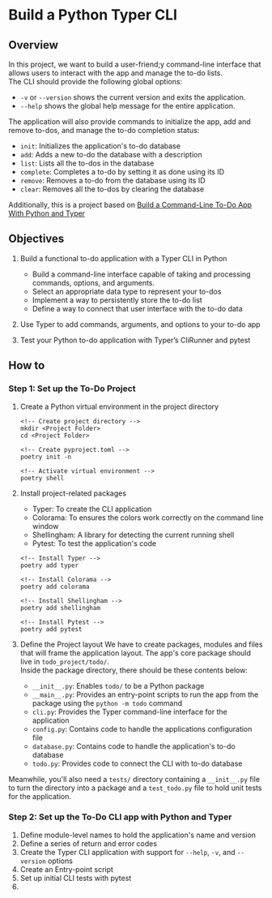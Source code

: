 # Build a Python Typer CLI

## Overview

In this project, we want to build a user-friend;y command-line interface that allows users to interact with the app and manage the to-do lists.  
The CLI should provide the following global options:  

- `-v` or `--version` shows the current version and exits the application.
- `--help` shows the global help message for the entire application.

The application will also provide commands to initialize the app, add and remove to-dos, and manage the to-do completion status:

- `init`: Initializes the application's to-do database
- `add`: Adds a new to-do the database with a description
- `list`: Lists all the to-dos in the database
- `complete`: Completes a to-do by setting it as done using its ID
- `remove`: Removes a to-do from the database using its ID
- `clear`: Removes all the to-dos by clearing the database

Additionally, this is a project based on [Build a Command-Line To-Do App With Python and Typer](https://realpython.com/python-typer-cli/)  

## Objectives

1. Build a functional to-do application with a Typer CLI in Python

    - Build a command-line interface capable of taking and processing commands, options, and arguments.
    - Select an appropriate data type to represent your to-dos
    - Implement a way to persistently store the to-do list
    - Define a way to connect that user interface with the to-do data
  
2. Use Typer to add commands, arguments, and options to your to-do app
3. Test your Python to-do application with Typer’s CliRunner and pytest

## How to

### Step 1: Set up the To-Do Project

1. Create a Python virtual environment in the project directory

    ```console
    <!-- Create project directory -->
    mkdir <Project Folder>
    cd <Project Folder>

    <!-- Create pyproject.toml -->
    poetry init -n

    <!-- Activate virtual environment -->
    poetry shell
    ```

2. Install project-related packages

    - Typer: To create the CLI application
    - Colorama: To ensures the colors work correctly on the command line window
    - Shellingham: A library for detecting the current running shell
    - Pytest: To test the application's code

    ```console
    <!-- Install Typer -->
    poetry add typer

    <!-- Install Colorama -->
    poetry add colorama

    <!-- Install Shellingham -->
    poetry add shellingham

    <!-- Install Pytest -->
    poetry add pytest
    ```

3. Define the Project layout
We have to create packages, modules and files that will frame the application layout. The app's core package should live in `todo_project/todo/`.  
Inside the package directory, there should be these contents below:

    - `__init__.py`: Enables `todo/` to be a Python package
    - `__main__.py`: Provides an entry-point scripts to run the app from the package using the `python -m todo` command
    - `cli.py`: Provides the Typer command-line interface for the application
    - `config.py`: Contains code to handle the applications configuration file
    - `database.py`: Contains code to handle the application's to-do database
    - `todo.py`: Provides code to connect the CLI with to-do database

Meanwhile, you'll also need a `tests/` directory containing a `__init__.py` file to turn the directory into a package and a `test_todo.py` file to hold unit tests for the application.

### Step 2: Set up the To-Do CLI app with Python and Typer

1. Define module-level names to hold the application's name and version
2. Define a series of return and error codes
3. Create the Typer CLI application with support for `--help`, `-v`, and `--version` options
4. Create an Entry-point script
5. Set up initial CLI tests with pytest
6. 